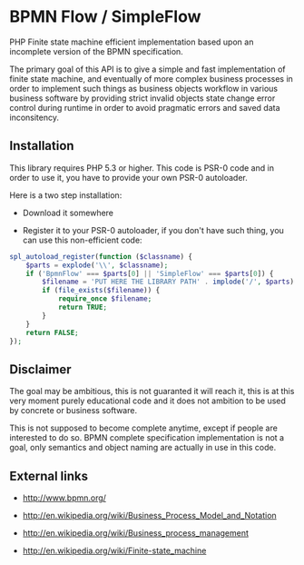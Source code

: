 # BPMN Flow / SimpleFlow #

PHP Finite state machine efficient implementation based upon an incomplete
version of the BPMN specification.

The primary goal of this API is to give a simple and fast implementation of
finite state machine, and eventually of more complex business processes in
order to implement such things as business objects workflow in various
business software by providing strict invalid objects state change error control
during runtime in order to avoid pragmatic errors and saved data inconsitency.

## Installation ##

This library requires PHP 5.3 or higher. This code is PSR-0 code and in order to
use it, you have to provide your own PSR-0 autoloader.

Here is a two step installation:

 * Download it somewhere

 * Register it to your PSR-0 autoloader, if you don't have such thing, you can
   use this non-efficient code:

``` php
spl_autoload_register(function ($classname) {
    $parts = explode('\\', $classname);
    if ('BpmnFlow' === $parts[0] || 'SimpleFlow' === $parts[0]) {
        $filename = 'PUT HERE THE LIBRARY PATH' . implode('/', $parts) . '.php';
        if (file_exists($filename)) {
            require_once $filename;
            return TRUE;
        }
    }
    return FALSE;
});
```

## Disclaimer ##

The goal may be ambitious, this is not guaranted it will reach it, this is at
this very moment purely educational code and it does not ambition to be used by
concrete or business software. 

This is not supposed to become complete anytime, except if people are interested
to do so. BPMN complete specification implementation is not a goal, only
semantics and object naming are actually in use in this code.

## External links ##

 * http://www.bpmn.org/

 * http://en.wikipedia.org/wiki/Business_Process_Model_and_Notation

 * http://en.wikipedia.org/wiki/Business_process_management

 * http://en.wikipedia.org/wiki/Finite-state_machine
